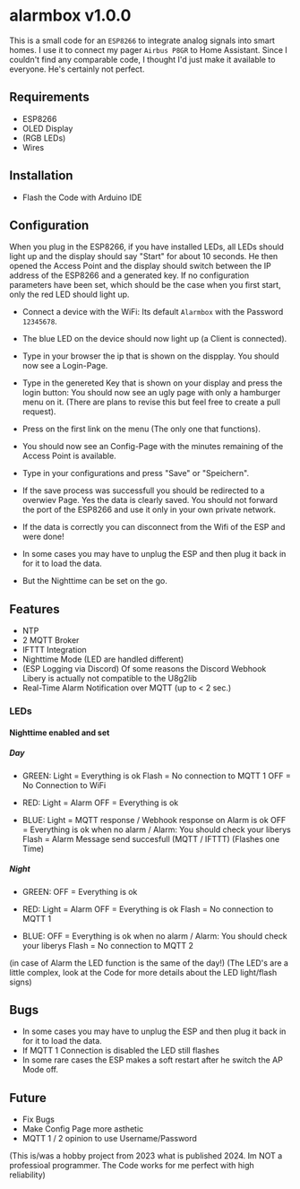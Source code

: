 # alarmbox                                                                                    v1.0.0

This is a small code for an `ESP8266` to integrate analog signals into smart homes.
I use it to connect my pager `Airbus P8GR` to Home Assistant.
Since I couldn't find any comparable code, I thought I'd just make it available to everyone.
He's certainly not perfect.


## Requirements

* ESP8266
* OLED Display
* (RGB LEDs)
* Wires


## Installation

* Flash the Code with Arduino IDE


## Configuration

When you plug in the ESP8266, if you have installed LEDs, all LEDs should light up and the display should say "Start" for about 10 seconds. He then opened the Access Point and the display should switch between the IP address of the ESP8266 and a generated key. If no configuration parameters have been set, which should be the case when you first start, only the red LED should light up.

* Connect a device with the WiFi: Its default `Alarmbox` with the Password `12345678`.
* The blue LED on the device should now light up (a Client is connected).
* Type in your browser the ip that is shown on the dispplay. You should now see a Login-Page.
* Type in the genereted Key that is shown on your display and press the login button: You should now see an ugly page with only a hamburger menu on it. (There are plans to revise this but feel free to create a pull request).
* Press on the first link on the menu (The only one that functions).
* You should now see an Config-Page with the minutes remaining of the Access Point is available.
* Type in your configurations and press "Save" or "Speichern".
* If the save process was successfull you should be redirected to a overwiev Page. Yes the data is clearly saved. You should not forward the port of the ESP8266 and use it only in your own private network.
* If the data is correctly you can disconnect from the Wifi of the ESP and were done!

* In some cases you may have to unplug the ESP and then plug it back in for it to load the data.

* But the Nighttime can be set on the go.


## Features

* NTP
* 2 MQTT Broker
* IFTTT Integration
* Nighttime Mode (LED are handled different)
* (ESP Logging via Discord) Of some reasons the Discord Webhook Libery is actually not compatible to the U8g2lib
* Real-Time Alarm Notification over MQTT (up to < 2 sec.)

### LEDs

#### Nighttime enabled and set

##### Day

* GREEN: Light = Everything is ok
         Flash = No connection to MQTT 1
         OFF   = No Connection to WiFi

* RED:  Light = Alarm
        OFF   = Everything is ok

* BLUE: Light = MQTT response / Webhook response on Alarm is ok
        OFF   = Everything is ok when no alarm / Alarm: You should check your liberys
        Flash = Alarm Message send succesfull (MQTT / IFTTT) (Flashes one Time)


##### Night

* GREEN: OFF   = Everything is ok

* RED:  Light = Alarm
        OFF   = Everything is ok
        Flash = No connection to MQTT 1

* BLUE: OFF   = Everything is ok when no alarm / Alarm: You should check your liberys
        Flash = No connection to MQTT 2

(in case of Alarm the LED function is the same of the day!)
(The LED's are a little complex, look at the Code for more details about the LED light/flash signs)




## Bugs

* In some cases you may have to unplug the ESP and then plug it back in for it to load the data.
* If MQTT 1 Connection is disabled the LED still flashes
* In some rare cases the ESP makes a soft restart after he switch the AP Mode off.


## Future

* Fix Bugs
* Make Config Page more asthetic
* MQTT 1 / 2 opinion to use Username/Password


(This is/was a hobby project from 2023 what is published 2024. Im NOT a professioal programmer. The Code works for me perfect with high reliability)

